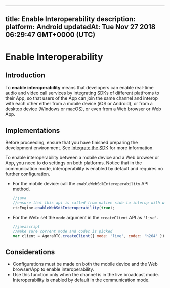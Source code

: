 
---
title: Enable Interoperability 
description: 
platform: Android
updatedAt: Tue Nov 27 2018 06:29:47 GMT+0000 (UTC)
---
# Enable Interoperability 
## Introduction
To **enable interoperability** means that developers can enable real-time audio and video call services by integrating SDKs of different platfroms to their App, so that users of the App can join the same channel and interop with each other either from a mobile device (iOS  or Android), or from a desktop device (Windows or macOS), or even from a Web browser or Web App.

## Implementations
Before proceeding, ensure that you have finished preparing the development environment. See [Integrate the SDK](../../en/Interactive%20Broadcast/android_video.md) for more information.

To enable interoperability between a mobile device and a Web browser or App, you need to do settings on both platforms. Notice that in the communication mode, interoperability is enabled by default and requires no further configuration.

* For the mobile device:  call the `enableWebSdkInteroperability` API method.

	```java
	//java
	//ensure that this api is called from native side to interop with web sdk
	rtcEngine.enableWebSdkInteroperability(true);
	```

* For the Web: set the `mode` argument in the `createClient` API as `'live'`.

	```javascript
	//javascript
	//make sure corrent mode and codec is picked
	var client = AgoraRTC.createClient({ mode: 'live', codec: 'h264' });
	```

## Considerations
* Configurations must be made on both the mobile device and the Web browser/App to enable interoperability.
* Use this function only when the channel is in the live broadcast mode. Interoperability is enabled by default in the communication mode.
	
